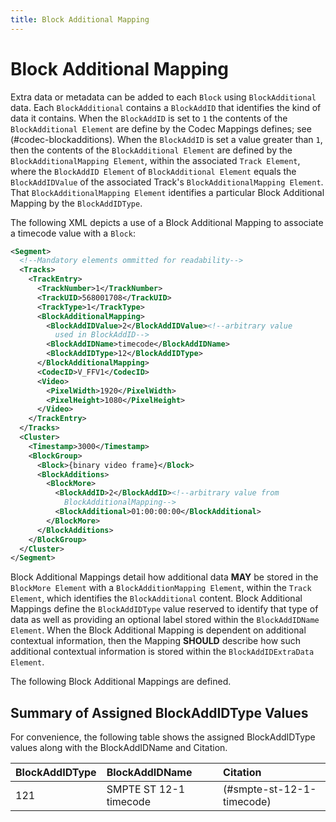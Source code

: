 ```yaml
---
title: Block Additional Mapping
---
```

# Block Additional Mapping

Extra data or metadata can be added to each `Block` using `BlockAdditional` data.
Each `BlockAdditional` contains a `BlockAddID` that identifies the kind of data it contains.
When the `BlockAddID` is set to `1` the contents of the `BlockAdditional Element`
are define by the Codec Mappings defines; see (#codec-blockadditions).
When the `BlockAddID` is set a value greater than `1`, then the contents of the
`BlockAdditional Element` are defined by the `BlockAdditionalMapping Element`, within
the associated `Track Element`, where the `BlockAddID Element` of `BlockAdditional Element`
equals the `BlockAddIDValue` of the associated Track's `BlockAdditionalMapping Element`.
That `BlockAdditionalMapping Element` identifies a particular Block Additional Mapping by the `BlockAddIDType`.

The following XML depicts a use of a Block Additional Mapping to associate a timecode value with a `Block`:

```xml
<Segment>
  <!--Mandatory elements ommitted for readability-->
  <Tracks>
    <TrackEntry>
      <TrackNumber>1</TrackNumber>
      <TrackUID>568001708</TrackUID>
      <TrackType>1</TrackType>
      <BlockAdditionalMapping>
        <BlockAddIDValue>2</BlockAddIDValue><!--arbitrary value
          used in BlockAddID-->
        <BlockAddIDName>timecode</BlockAddIDName>
        <BlockAddIDType>12</BlockAddIDType>
      </BlockAdditionalMapping>
      <CodecID>V_FFV1</CodecID>
      <Video>
        <PixelWidth>1920</PixelWidth>
        <PixelHeight>1080</PixelHeight>
      </Video>
    </TrackEntry>
  </Tracks>
  <Cluster>
    <Timestamp>3000</Timestamp>
    <BlockGroup>
      <Block>{binary video frame}</Block>
      <BlockAdditions>
        <BlockMore>
          <BlockAddID>2</BlockAddID><!--arbitrary value from
            BlockAdditionalMapping-->
          <BlockAdditional>01:00:00:00</BlockAdditional>
        </BlockMore>
      </BlockAdditions>
    </BlockGroup>
  </Cluster>
</Segment>
```

Block Additional Mappings detail how additional data **MAY** be stored in the `BlockMore Element`
with a `BlockAdditionMapping Element`, within the `Track Element`, which identifies the `BlockAdditional` content.
Block Additional Mappings define the `BlockAddIDType` value reserved to identify that
type of data as well as providing an optional label stored within the `BlockAddIDName Element`.
When the Block Additional Mapping is dependent on additional contextual information,
then the Mapping **SHOULD** describe how such additional contextual information is stored within the `BlockAddIDExtraData Element`.

The following Block Additional Mappings are defined.

## Summary of Assigned BlockAddIDType Values

For convenience, the following table shows the assigned BlockAddIDType values along with the BlockAddIDName and Citation.

| BlockAddIDType | BlockAddIDName                                               | Citation                             |
|:---------------|:-------------------------------------------------------------|:-------------------------------------|
| 121            | SMPTE ST 12-1 timecode                                       | (#smpte-st-12-1-timecode)            |

